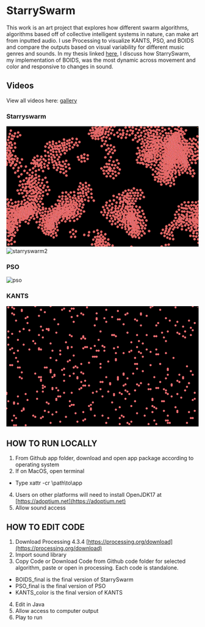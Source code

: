 # StarrySwarm
This work is an art project that explores how different swarm algorithms, algorithms based off of collective intelligent systems in nature, can make art from inputted audio. I use Processing to visualize KANTS, PSO, and BOIDS and compare the outputs based on visual variability for different music genres and sounds. In my thesis linked [here](https://drive.google.com/file/d/1HI5bjpnPcctkYzpv3L9yVeFsn1tz7gLC/view?usp=share_link), I discuss how StarrySwarm, my implementation of BOIDS, was the most dynamic across movement and color and responsive to changes in sound. 

## Videos
View all videos here: [gallery](https://youtube.com/playlist?list=PLsro6Cwvmceuaw9eLh6N0waUc08S1HUG7&si=ASSh_qcwqHQQU-WI)

### Starryswarm 
![starryswarm](https://github.com/angzla/StarrySwarm/blob/main/starryswarm.gif)
![starryswarm2](https://github.com/angzla/StarrySwarm/blob/main/starryswarm2.gif)

### PSO
![pso](https://github.com/angzla/StarrySwarm/blob/main/pso.gif)

### KANTS
![kants](https://github.com/angzla/StarrySwarm/blob/main/kants.gif)

## HOW TO RUN LOCALLY
1. From Github app folder, download and open app package according to operating system
2. If on MacOS, open terminal
- Type xattr -cr \path\to\app
4. Users on other platforms will need to install OpenJDK17 at [https://adoptium.net](https://adoptium.net)
5. Allow sound access 

## HOW TO EDIT CODE 
1. Download Processing 4.3.4 [https://processing.org/download](https://processing.org/download)
2. Import sound library
3. Copy Code or Download Code from Github code folder for selected algorithm, paste or open in processing. Each code is standalone. 
- BOIDS_final is the final version of StarrySwarm 
- PSO_final is the final version of PSO
- KANTS_color is the final version of KANTS
4. Edit in Java 
5. Allow access to computer output
6. Play to run 
